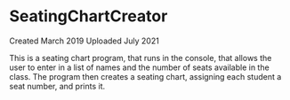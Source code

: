 # SeatingChartCreator

Created March 2019
Uploaded July 2021 

This is a seating chart program, that runs in the console, that allows the user to enter in a list of names and the number of seats available in the class. The program then creates a seating chart, assigning each student a seat number, and prints it. 
